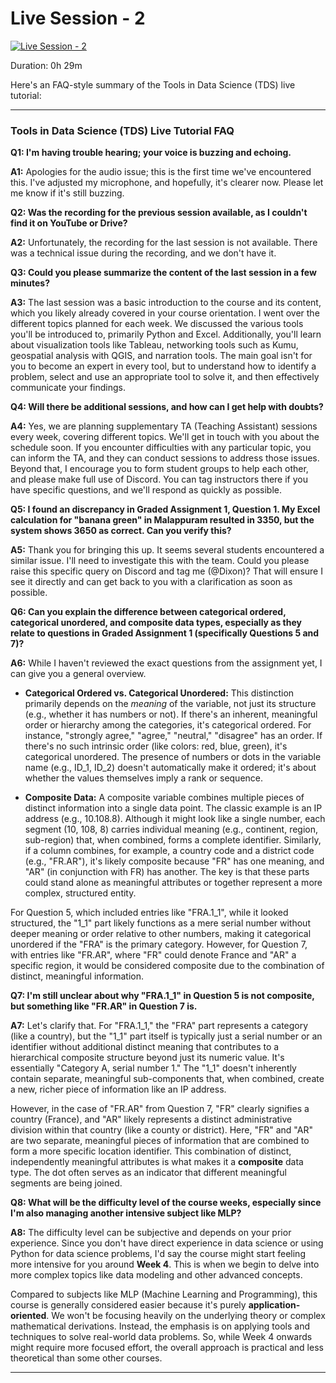 # Live Session - 2

[![Live Session - 2](https://i.ytimg.com/vi_webp/s9zNQoYNct8/sddefault.webp)](https://youtu.be/s9zNQoYNct8)

Duration: 0h 29m

Here's an FAQ-style summary of the Tools in Data Science (TDS) live tutorial:

---

### Tools in Data Science (TDS) Live Tutorial FAQ

**Q1: I'm having trouble hearing; your voice is buzzing and echoing.**

**A1:** Apologies for the audio issue; this is the first time we've encountered this. I've adjusted my microphone, and hopefully, it's clearer now. Please let me know if it's still buzzing.

**Q2: Was the recording for the previous session available, as I couldn't find it on YouTube or Drive?**

**A2:** Unfortunately, the recording for the last session is not available. There was a technical issue during the recording, and we don't have it.

**Q3: Could you please summarize the content of the last session in a few minutes?**

**A3:** The last session was a basic introduction to the course and its content, which you likely already covered in your course orientation. I went over the different topics planned for each week. We discussed the various tools you'll be introduced to, primarily Python and Excel. Additionally, you'll learn about visualization tools like Tableau, networking tools such as Kumu, geospatial analysis with QGIS, and narration tools. The main goal isn't for you to become an expert in every tool, but to understand how to identify a problem, select and use an appropriate tool to solve it, and then effectively communicate your findings.

**Q4: Will there be additional sessions, and how can I get help with doubts?**

**A4:** Yes, we are planning supplementary TA (Teaching Assistant) sessions every week, covering different topics. We'll get in touch with you about the schedule soon. If you encounter difficulties with any particular topic, you can inform the TA, and they can conduct sessions to address those issues. Beyond that, I encourage you to form student groups to help each other, and please make full use of Discord. You can tag instructors there if you have specific questions, and we'll respond as quickly as possible.

**Q5: I found an discrepancy in Graded Assignment 1, Question 1. My Excel calculation for "banana green" in Malappuram resulted in 3350, but the system shows 3650 as correct. Can you verify this?**

**A5:** Thank you for bringing this up. It seems several students encountered a similar issue. I'll need to investigate this with the team. Could you please raise this specific query on Discord and tag me (@Dixon)? That will ensure I see it directly and can get back to you with a clarification as soon as possible.

**Q6: Can you explain the difference between categorical ordered, categorical unordered, and composite data types, especially as they relate to questions in Graded Assignment 1 (specifically Questions 5 and 7)?**

**A6:** While I haven't reviewed the exact questions from the assignment yet, I can give you a general overview.

- **Categorical Ordered vs. Categorical Unordered:** This distinction primarily depends on the _meaning_ of the variable, not just its structure (e.g., whether it has numbers or not). If there's an inherent, meaningful order or hierarchy among the categories, it's categorical ordered. For instance, "strongly agree," "agree," "neutral," "disagree" has an order. If there's no such intrinsic order (like colors: red, blue, green), it's categorical unordered. The presence of numbers or dots in the variable name (e.g., ID_1, ID_2) doesn't automatically make it ordered; it's about whether the values themselves imply a rank or sequence.

- **Composite Data:** A composite variable combines multiple pieces of distinct information into a single data point. The classic example is an IP address (e.g., 10.108.8). Although it might look like a single number, each segment (10, 108, 8) carries individual meaning (e.g., continent, region, sub-region) that, when combined, forms a complete identifier. Similarly, if a column combines, for example, a country code and a district code (e.g., "FR.AR"), it's likely composite because "FR" has one meaning, and "AR" (in conjunction with FR) has another. The key is that these parts could stand alone as meaningful attributes or together represent a more complex, structured entity.

For Question 5, which included entries like "FRA.1_1", while it looked structured, the "1_1" part likely functions as a mere serial number without deeper meaning or order relative to other numbers, making it categorical unordered if the "FRA" is the primary category. However, for Question 7, with entries like "FR.AR", where "FR" could denote France and "AR" a specific region, it would be considered composite due to the combination of distinct, meaningful information.

**Q7: I'm still unclear about why "FRA.1_1" in Question 5 is not composite, but something like "FR.AR" in Question 7 is.**

**A7:** Let's clarify that. For "FRA.1_1," the "FRA" part represents a category (like a country), but the "1_1" part itself is typically just a serial number or an identifier without additional distinct meaning that contributes to a hierarchical composite structure beyond just its numeric value. It's essentially "Category A, serial number 1." The "1_1" doesn't inherently contain separate, meaningful sub-components that, when combined, create a new, richer piece of information like an IP address.

However, in the case of "FR.AR" from Question 7, "FR" clearly signifies a country (France), and "AR" likely represents a distinct administrative division within that country (like a county or district). Here, "FR" and "AR" are two separate, meaningful pieces of information that are combined to form a more specific location identifier. This combination of distinct, independently meaningful attributes is what makes it a **composite** data type. The dot often serves as an indicator that different meaningful segments are being joined.

**Q8: What will be the difficulty level of the course weeks, especially since I'm also managing another intensive subject like MLP?**

**A8:** The difficulty level can be subjective and depends on your prior experience. Since you don't have direct experience in data science or using Python for data science problems, I'd say the course might start feeling more intensive for you around **Week 4**. This is when we begin to delve into more complex topics like data modeling and other advanced concepts.

Compared to subjects like MLP (Machine Learning and Programming), this course is generally considered easier because it's purely **application-oriented**. We won't be focusing heavily on the underlying theory or complex mathematical derivations. Instead, the emphasis is on applying tools and techniques to solve real-world data problems. So, while Week 4 onwards might require more focused effort, the overall approach is practical and less theoretical than some other courses.

---
